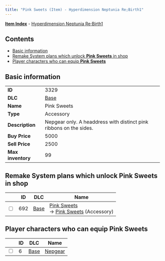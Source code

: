 ```yaml
---
title: "Pink Sweets (Item) - Hyperdimension Neptunia Re;Birth1"
---
```


[**Item Index**](/neptunia/rb1/item/index.html) - [Hyperdimension Neptunia Re;Birth1](/neptunia/rb1)

## Contents

- [Basic information](#basic-information)
- [Remake System plans which unlock **Pink Sweets** in shop](#remake-system-plans-which-unlock-pink-sweets-in-shop)
- [Player characters who can equip **Pink Sweets**](#player-characters-who-can-equip-pink-sweets)

## Basic information

|   |   |
| -- | -- |
| **ID** | 3329 |
| **DLC** | [Base](/neptunia/rb1/dlc/1-base.html) |
| **Name** | Pink Sweets |
| **Type** | Accessory |
| **Description** | Nepgear only. A headdress with distinct pink ribbons on the sides. |
| **Buy Price** | 5000 |
| **Sell Price** | 2500 |
| **Max inventory** | 99 |

## Remake System plans which unlock **Pink Sweets** in shop

|    | ID | DLC | Name |
| -- | -- | --- | ---- |
| <input type="checkbox" id="rb1-remake-1-692" class="trackbox" /> | 692 | [Base](/neptunia/rb1/dlc/1-base.html) | [Pink Sweets](/neptunia/rb1/remake/1-692-pink-sweets.html)<br />→ [Pink Sweets](/neptunia/rb1/item/1-3329-pink-sweets.html) (Accessory) |

## Player characters who can equip **Pink Sweets**

|    | ID | DLC | Name |
| -- | -- | --- | ---- |
| <input type="checkbox" id="rb1-player-1-6" class="trackbox" /> | 6 | [Base](/neptunia/rb1/dlc/1-base.html) | [Nepgear](/neptunia/rb1/player/1-6-nepgear.html) |